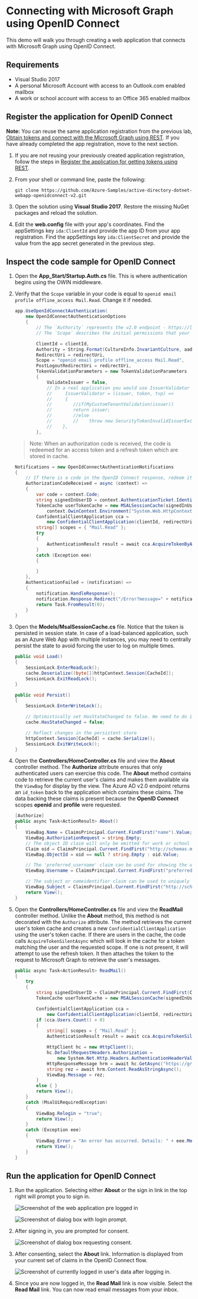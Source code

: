 # Connecting with Microsoft Graph using OpenID Connect

This demo will walk you through creating a web application that connects with Microsoft Graph using OpenID Connect.

## Requirements

- Visual Studio 2017
- A personal Microsoft Account with access to an Outlook.com enabled mailbox
- A work or school account with access to an Office 365 enabled mailbox

## Register the application for OpenID Connect

**Note:** You can reuse the same application registration from the previous lab, [Obtain tokens and connect with the Microsoft Graph using REST](../01-rest-via-powershell/readme.md). If you have already completed the app registration, move to the next section.

1. If you are not reusing your previously created application registration, follow the steps in [Register the application for getting tokens using REST](../01-rest-via-powershell/readme.md#register-the-application-for-getting-tokens-using-rest).

1. From your shell or command line, paste the following:

    ```shell
    git clone https://github.com/Azure-Samples/active-directory-dotnet-webapp-openidconnect-v2.git
    ```

1. Open the solution using **Visual Studio 2017**. Restore the missing NuGet packages and reload the solution.

1. Edit the **web.config** file with your app's coordinates. Find the appSettings key `ida:ClientId` and provide the app ID from your app registration. Find the appSettings key `ida:ClientSecret` and provide the value from the app secret generated in the previous step.

## Inspect the code sample for OpenID Connect

1. Open the **App_Start/Startup.Auth.cs** file. This is where authentication begins using the OWIN middleware.

1. Verify that the `Scope` variable in your code is equal to `openid email profile offline_access Mail.Read`. Change it if needed.

    ```csharp
    app.UseOpenIdConnectAuthentication(
        new OpenIdConnectAuthenticationOptions
        {
            // The `Authority` represents the v2.0 endpoint - https://login.microsoftonline.com/common/v2.0
            // The `Scope` describes the initial permissions that your app will need.  See https://azure.microsoft.com/documentation/articles/active-directory-v2-scopes/

            ClientId = clientId,
            Authority = String.Format(CultureInfo.InvariantCulture, aadInstance, "common", "/v2.0"),
            RedirectUri = redirectUri,
            Scope = "openid email profile offline_access Mail.Read",
            PostLogoutRedirectUri = redirectUri,
            TokenValidationParameters = new TokenValidationParameters
            {
                ValidateIssuer = false,
                // In a real application you would use IssuerValidator for additional checks, like making sure the user's organization has signed up for your app.
                //     IssuerValidator = (issuer, token, tvp) =>
                //     {
                //        //if(MyCustomTenantValidation(issuer))
                //        return issuer;
                //        //else
                //        //    throw new SecurityTokenInvalidIssuerException("Invalid issuer");
                //    },
            },
    ```

    >Note:  When an authorization code is received, the code is redeemed for an access token and a refresh token which are stored in cache.

    ```csharp
    Notifications = new OpenIdConnectAuthenticationNotifications
    {
        // If there is a code in the OpenID Connect response, redeem it for an access token and refresh token, and store those away.
        AuthorizationCodeReceived = async (context) =>
        {
            var code = context.Code;
            string signedInUserID = context.AuthenticationTicket.Identity.FindFirst(ClaimTypes.NameIdentifier).Value;
            TokenCache userTokenCache = new MSALSessionCache(signedInUserID,
                context.OwinContext.Environment["System.Web.HttpContextBase"] as HttpContextBase).GetMsalCacheInstance();
            ConfidentialClientApplication cca =
                new ConfidentialClientApplication(clientId, redirectUri, new ClientCredential(appKey), userTokenCache,null);
            string[] scopes = { "Mail.Read" };
            try
            {
                AuthenticationResult result = await cca.AcquireTokenByAuthorizationCodeAsync(code, scopes);
            }
            catch (Exception eee)
            {

            }
        },
        AuthenticationFailed = (notification) =>
        {
            notification.HandleResponse();
            notification.Response.Redirect("/Error?message=" + notification.Exception.Message);
            return Task.FromResult(0);
        }
    }
    ```

1. Open the **Models/MsalSessionCache.cs** file. Notice that the token is persisted in session state. In case of a load-balanced application, such as an Azure Web App with multiple instances, you may need to centrally persist the state to avoid forcing the user to log on multiple times.

    ```csharp
    public void Load()
    {
        SessionLock.EnterReadLock();
        cache.Deserialize((byte[])httpContext.Session[CacheId]);
        SessionLock.ExitReadLock();
    }

    public void Persist()
    {
        SessionLock.EnterWriteLock();

        // Optimistically set HasStateChanged to false. We need to do it early to avoid losing changes made by a concurrent thread.
        cache.HasStateChanged = false;

        // Reflect changes in the persistent store
        httpContext.Session[CacheId] = cache.Serialize();
        SessionLock.ExitWriteLock();
    }
    ```

1. Open the **Controllers/HomeController.cs** file and view the **About** controller method. The **Authorize** attribute ensures that only authenticated users can exercise this code. The **About** method contains code to retrieve the current user's claims and makes them available via the `ViewBag` for display by the view. The Azure AD v2.0 endpoint returns an `id_token` back to the application which contains these claims. The data backing these claims is present because the **OpenID Connect** scopes **openid** and **profile** were requested.

    ```csharp
    [Authorize]
    public async Task<ActionResult> About()
    {
        ViewBag.Name = ClaimsPrincipal.Current.FindFirst("name").Value;
        ViewBag.AuthorizationRequest = string.Empty;
        // The object ID claim will only be emitted for work or school accounts at this time.
        Claim oid = ClaimsPrincipal.Current.FindFirst("http://schemas.microsoft.com/identity/claims/objectidentifier");
        ViewBag.ObjectId = oid == null ? string.Empty : oid.Value;

        // The 'preferred_username' claim can be used for showing the user's primary way of identifying themselves
        ViewBag.Username = ClaimsPrincipal.Current.FindFirst("preferred_username").Value;

        // The subject or nameidentifier claim can be used to uniquely identify the user
        ViewBag.Subject = ClaimsPrincipal.Current.FindFirst("http://schemas.xmlsoap.org/ws/2005/05/identity/claims/nameidentifier").Value;
        return View();
    }
    ```

1. Open the **Controllers/HomeController.cs** file and view the **ReadMail** controller method. Unlike the **About** method, this method is not decorated with the `Authorize` attribute. The method retrieves the current user's token cache and creates a new `ConfidentialClientApplication` using the user's token cache. If there are users in the cache, the code calls `AcquireTokenSilentAsync` which will look in the cache for a token matching the user and the requested scope. If one is not present, it will attempt to use the refresh token. It then attaches the token to the request to Microsoft Graph to retrieve the user's messages.

    ```csharp
    public async Task<ActionResult> ReadMail()
    {
        try
        {
            string signedInUserID = ClaimsPrincipal.Current.FindFirst(ClaimTypes.NameIdentifier).Value;
            TokenCache userTokenCache = new MSALSessionCache(signedInUserID, this.HttpContext).GetMsalCacheInstance();

            ConfidentialClientApplication cca =
                new ConfidentialClientApplication(clientId, redirectUri, new ClientCredential(appKey), userTokenCache, null);
            if (cca.Users.Count() > 0)
            {
                string[] scopes = { "Mail.Read" };
                AuthenticationResult result = await cca.AcquireTokenSilentAsync(scopes, cca.Users.First());

                HttpClient hc = new HttpClient();
                hc.DefaultRequestHeaders.Authorization =
                    new System.Net.Http.Headers.AuthenticationHeaderValue("bearer", result.AccessToken);
                HttpResponseMessage hrm = await hc.GetAsync("https://graph.microsoft.com/v1.0/me/messages");
                string rez = await hrm.Content.ReadAsStringAsync();
                ViewBag.Message = rez;
            }
            else { }
            return View();
        }
        catch (MsalUiRequiredException)
        {
            ViewBag.Relogin = "true";
            return View();
        }
        catch (Exception eee)
        {
            ViewBag.Error = "An error has occurred. Details: " + eee.Message;
            return View();
        }
    }
    ```

## Run the application for OpenID Connect

1. Run the application. Selecting either **About** or the sign in link in the top right will prompt you to sign in.

    ![Screenshot of the web application pre logged in](../../Images/13.png)

    ![Screenshot of dialog box with login prompt.](../../Images/14.png)

1. After signing in, you are prompted for consent.

    ![Screenshot of dialog box requesting consent.](../../Images/15.png)

1. After consenting, select the **About** link. Information is displayed from your current set of claims in the OpenID Connect flow.

    ![Screenshot of currently logged in user's data after logging in.](../../Images/16.png)

1. Since you are now logged in, the **Read Mail** link is now visible. Select the **Read Mail** link. You can now read email messages from your inbox.